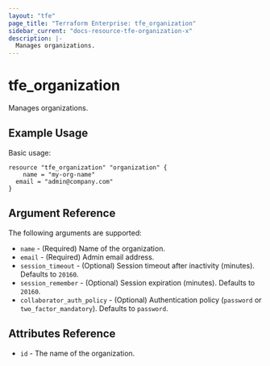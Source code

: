 ```yaml
---
layout: "tfe"
page_title: "Terraform Enterprise: tfe_organization"
sidebar_current: "docs-resource-tfe-organization-x"
description: |-
  Manages organizations.
---
```


# tfe_organization

Manages organizations.

## Example Usage

Basic usage:

```hcl
resource "tfe_organization" "organization" {
	name = "my-org-name"
  email = "admin@company.com"
}
```

## Argument Reference

The following arguments are supported:

* `name` - (Required) Name of the organization.
* `email` - (Required) Admin email address.
* `session_timeout` - (Optional) Session timeout after inactivity (minutes).
  Defaults to `20160`.
* `session_remember` - (Optional) Session expiration (minutes). Defaults to
  `20160`.
* `collaborator_auth_policy` - (Optional) Authentication policy (`password`
  or `two_factor_mandatory`). Defaults to `password`.

## Attributes Reference

* `id` - The name of the organization.
